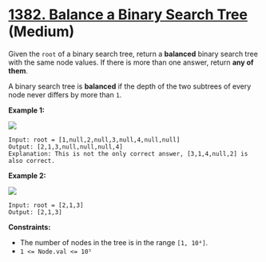 # [1382. Balance a Binary Search Tree][link] (Medium)

[link]: https://leetcode.com/problems/balance-a-binary-search-tree/

Given the `root` of a binary search tree, return a **balanced** binary search tree with the same
node values. If there is more than one answer, return **any of them**.

A binary search tree is **balanced** if the depth of the two subtrees of every node never differs by
more than `1`.

**Example 1:**

![](https://assets.leetcode.com/uploads/2021/08/10/balance1-tree.jpg)

```
Input: root = [1,null,2,null,3,null,4,null,null]
Output: [2,1,3,null,null,null,4]
Explanation: This is not the only correct answer, [3,1,4,null,2] is also correct.
```

**Example 2:**

![](https://assets.leetcode.com/uploads/2021/08/10/balanced2-tree.jpg)

```
Input: root = [2,1,3]
Output: [2,1,3]
```

**Constraints:**

- The number of nodes in the tree is in the range `[1, 10⁴]`.
- `1 <= Node.val <= 10⁵`
